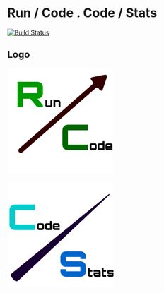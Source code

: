 Run / Code . Code / Stats
=========================

[![Build Status](https://drone.io/github.com/yymm/run_code/status.png)](https://drone.io/github.com/yymm/run_code/latest)

Logo
----

![RunCode](static/css/img/Run_Code_Logo.png)

![CodeStats](static/css/img/Code_Stats_Logo.png)

